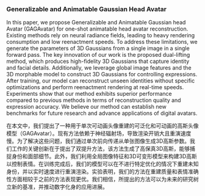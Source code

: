 ### Generalizable and Animatable Gaussian Head Avatar

In this paper, we propose Generalizable and Animatable Gaussian head Avatar (GAGAvatar) for one-shot animatable head avatar reconstruction. Existing methods rely on neural radiance fields, leading to heavy rendering consumption and low reenactment speeds. To address these limitations, we generate the parameters of 3D Gaussians from a single image in a single forward pass. The key innovation of our work is the proposed dual-lifting method, which produces high-fidelity 3D Gaussians that capture identity and facial details. Additionally, we leverage global image features and the 3D morphable model to construct 3D Gaussians for controlling expressions. After training, our model can reconstruct unseen identities without specific optimizations and perform reenactment rendering at real-time speeds. Experiments show that our method exhibits superior performance compared to previous methods in terms of reconstruction quality and expression accuracy. We believe our method can establish new benchmarks for future research and advance applications of digital avatars.

在本文中，我们提出了一种用于单次可动画头像重建的可泛化和可动画的高斯头像模型（GAGAvatar）。现有方法依赖于神经辐射场，导致渲染开销大且重演速度慢。为了解决这些问题，我们通过单次前向传递从单张图像生成3D高斯参数。我们工作的关键创新在于提出了双提升方法，该方法生成了高保真3D高斯，能够捕捉身份和面部细节。此外，我们利用全局图像特征和3D可变形模型来构建3D高斯以控制表情。在训练完成后，我们的模型可以在不进行特定优化的情况下重建未知身份，并以实时速度进行重演渲染。实验表明，我们的方法在重建质量和表情准确性方面相较于之前的方法表现更优。我们相信，所提出的方法可以为未来的研究树立新的基准，并推动数字化身的应用进展。
